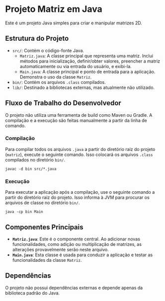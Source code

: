 # Projeto Matriz em Java

Este é um projeto Java simples para criar e manipular matrizes 2D.

## Estrutura do Projeto

- `src/`: Contém o código-fonte Java.
  - `Matriz.java`: A classe principal que representa uma matriz. Inclui métodos para inicialização, definir/obter valores, preencher a matriz automaticamente ou via entrada do usuário, e exibi-la.
  - `Main.java`: A classe principal e ponto de entrada para a aplicação. Demonstra o uso da classe `Matriz`.
- `bin/`: Contém os arquivos `.class` compilados.
- `lib/`: Destinado a bibliotecas externas, mas atualmente não utilizado.

## Fluxo de Trabalho do Desenvolvedor

O projeto não utiliza uma ferramenta de build como Maven ou Gradle. A compilação e a execução são feitas manualmente a partir da linha de comando.

### Compilação

Para compilar todos os arquivos `.java` a partir do diretório raiz do projeto (`matriz`), execute o seguinte comando. Isso colocará os arquivos `.class` compilados no diretório `bin/`.

```shell
javac -d bin src/*.java
```

### Execução

Para executar a aplicação após a compilação, use o seguinte comando a partir do diretório raiz do projeto. Isso informa à JVM para procurar os arquivos de classe no diretório `bin/`.

```shell
java -cp bin Main
```

## Componentes Principais

- **`Matriz.java`**: Este é o componente central. Ao adicionar novas funcionalidades, como adição ou multiplicação de matrizes, as alterações provavelmente serão neste arquivo.
- **`Main.java`**: Esta classe é usada para conduzir a aplicação e testar as funcionalidades da classe `Matriz`.

## Dependências

O projeto não possui dependências externas e depende apenas da biblioteca padrão do Java.
